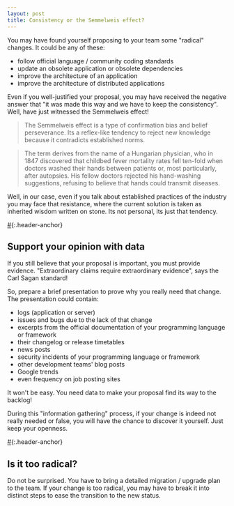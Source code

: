 ```yaml
---
layout: post
title: Consistency or the Semmelweis effect?
---
```


You may have found yourself proposing to your team some "radical" changes. It could be any of these:

- follow official language / community coding standards
- update an obsolete application or obsolete dependencies
- improve the architecture of an application
- improve the architecture of distributed applications

Even if you well-justified your proposal, you may have received the negative answer that "it was made
this way and we have to keep the consistency". Well, have just witnessed the Semmelweis effect!

> The Semmelweis effect is a type of confirmation bias and belief perseverance. Its a
reflex-like tendency to reject new knowledge because it contradicts established norms.

> The term derives from the name of a Hungarian physician, who in 1847 discovered that childbed fever
mortality rates fell ten-fold when doctors washed their hands between patients or, most particularly,
after autopsies. His fellow doctors rejected his hand-washing suggestions, refusing to believe that
hands could transmit diseases.

Well, in our case, even if you talk about established practices of the industry you may face that
resistance, where the current solution is taken as inherited wisdom written on stone. Its not
personal, its just that tendency.

[#](#support-your-opinion-with-data){:.header-anchor}

## Support your opinion with data

If you still believe that your proposal is important, you must provide evidence. "Extraordinary
claims require extraordinary evidence", says the Carl Sagan standard!

So, prepare a brief presentation to prove why you really need that change. The presentation could
contain:

- logs (application or server)
- issues and bugs due to the lack of that change
- excerpts from the official documentation of your programming language or framework
- their changelog or release timetables
- news posts
- security incidents of your programming language or framework
- other development teams' blog posts
- Google trends
- even frequency on job posting sites

It won't be easy. You need data to make your proposal find its way to the backlog!

During this "information gathering" process, if your change is indeed not really needed or false,
you will have the chance to discover it yourself. Just keep your openness.

[#](#is-it-too-radical){:.header-anchor}

## Is it too radical?

Do not be surprised. You have to bring a detailed migration / upgrade plan to the team.
If your change is too radical, you may have to break it into distinct steps to ease the transition
to the new status.
